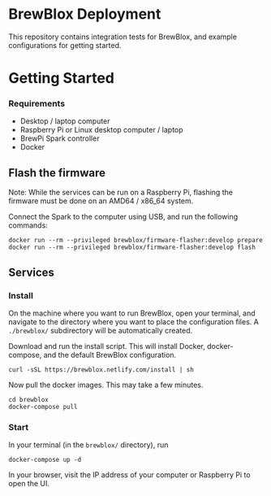 # BrewBlox Deployment

This repository contains integration tests for BrewBlox, and example configurations for getting started.

# Getting Started

### Requirements

- Desktop / laptop computer
- Raspberry Pi or Linux desktop computer / laptop
- BrewPi Spark controller
- Docker


## Flash the firmware

Note: While the services can be run on a Raspberry Pi, flashing the firmware must be done on an AMD64 / x86_64 system.

Connect the Spark to the computer using USB, and run the following commands:

```
docker run --rm --privileged brewblox/firmware-flasher:develop prepare
docker run --rm --privileged brewblox/firmware-flasher:develop flash
```

## Services

### Install

On the machine where you want to run BrewBlox, open your terminal, and navigate to the directory where you want to place the configuration files. A `./brewblox/` subdirectory will be automatically created.

Download and run the install script. This will install Docker, docker-compose, and the default BrewBlox configuration.

```
curl -sSL https://brewblox.netlify.com/install | sh
```

Now pull the docker images. This may take a few minutes.

```
cd brewblox
docker-compose pull
```

### Start

In your terminal (in the `brewblox/` directory), run

```
docker-compose up -d
```

In your browser, visit the IP address of your computer or Raspberry Pi to open the UI.
